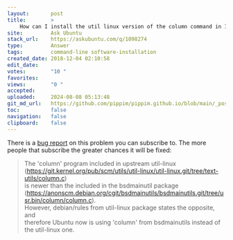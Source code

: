 ```yaml
---
layout:       post
title:        >
    How can I install the util linux version of the column command in 18.04?
site:         Ask Ubuntu
stack_url:    https://askubuntu.com/q/1098274
type:         Answer
tags:         command-line software-installation
created_date: 2018-12-04 02:10:58
edit_date:    
votes:        "10 "
favorites:    
views:        "0 "
accepted:     
uploaded:     2024-08-08 05:13:48
git_md_url:   https://github.com/pippim/pippim.github.io/blob/main/_posts/2018/2018-12-04-How-can-I-install-the-util-linux-version-of-the-column-command-in-18.04_.md
toc:          false
navigation:   false
clipboard:    false
---
```


There is a [bug report][1] on this problem you can subscribe to. The more people that subscribe the greater chances it will be fixed:

> The 'column' program included in upstream util-linux  
> (https://git.kernel.org/pub/scm/utils/util-linux/util-linux.git/tree/text-utils/column.c)  
> is newer than the included in the bsdmainutil package  
> (https://anonscm.debian.org/cgit/bsdmainutils/bsdmainutils.git/tree/usr.bin/column/column.c).  
> However, debian/rules from util-linux package states the opposite, and  
> therefore Ubuntu now is using 'column' from bsdmainutils instead of  
> the util-linux one.  


  [1]: https://bugs.launchpad.net/ubuntu/+source/util-linux/+bug/1705437
